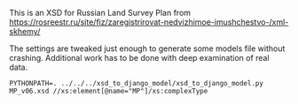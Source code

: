 This is an XSD for Russian Land Survey Plan from https://rosreestr.ru/site/fiz/zaregistrirovat-nedvizhimoe-imushchestvo-/xml-skhemy/

The settings are tweaked just enough to generate some models file without crashing. Additional work has to be done with deep examination of real data.

```
PYTHONPATH=. ../../../xsd_to_django_model/xsd_to_django_model.py MP_v06.xsd //xs:element[@name="MP"]/xs:complexType
```

